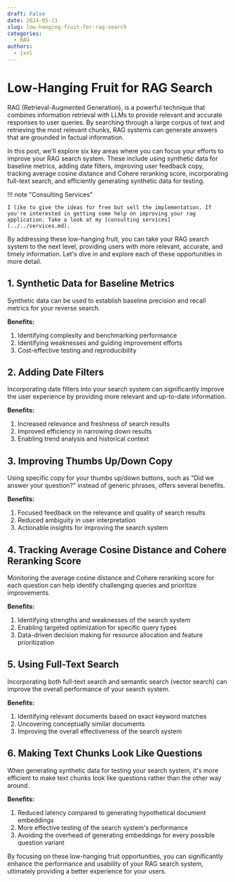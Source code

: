 ```yaml
---
draft: False
date: 2024-05-11
slug: low-hanging-fruit-for-rag-search
categories:
  - RAG
authors:
  - jxnl
---
```


# Low-Hanging Fruit for RAG Search

RAG (Retrieval-Augmented Generation), is a powerful technique that combines information retrieval with LLMs to provide relevant and accurate responses to user queries. By searching through a large corpus of text and retrieving the most relevant chunks, RAG systems can generate answers that are grounded in factual information.

In this post, we'll explore six key areas where you can focus your efforts to improve your RAG search system. These include using synthetic data for baseline metrics, adding date filters, improving user feedback copy, tracking average cosine distance and Cohere reranking score, incorporating full-text search, and efficiently generating synthetic data for testing.

<!-- more -->

!!! note "Consulting Services"

    I like to give the ideas for free but sell the implementation. If you're interested in getting some help on improving your rag application. Take a look at my [consulting services](../../services.md).

By addressing these low-hanging fruit, you can take your RAG search system to the next level, providing users with more relevant, accurate, and timely information. Let's dive in and explore each of these opportunities in more detail.

## 1. Synthetic Data for Baseline Metrics

Synthetic data can be used to establish baseline precision and recall metrics for your reverse search.

**Benefits:**

1. Identifying complexity and benchmarking performance
2. Identifying weaknesses and guiding improvement efforts
3. Cost-effective testing and reproducibility

## 2. Adding Date Filters

Incorporating date filters into your search system can significantly improve the user experience by providing more relevant and up-to-date information.

**Benefits:**

1. Increased relevance and freshness of search results
2. Improved efficiency in narrowing down results
3. Enabling trend analysis and historical context

## 3. Improving Thumbs Up/Down Copy

Using specific copy for your thumbs up/down buttons, such as "Did we answer your question?" instead of generic phrases, offers several benefits.

**Benefits:**

1. Focused feedback on the relevance and quality of search results
2. Reduced ambiguity in user interpretation
3. Actionable insights for improving the search system

## 4. Tracking Average Cosine Distance and Cohere Reranking Score

Monitoring the average cosine distance and Cohere reranking score for each question can help identify challenging queries and prioritize improvements.

**Benefits:**

1. Identifying strengths and weaknesses of the search system
2. Enabling targeted optimization for specific query types
3. Data-driven decision making for resource allocation and feature prioritization

## 5. Using Full-Text Search

Incorporating both full-text search and semantic search (vector search) can improve the overall performance of your search system.

**Benefits:**

1. Identifying relevant documents based on exact keyword matches
2. Uncovering conceptually similar documents
3. Improving the overall effectiveness of the search system

## 6. Making Text Chunks Look Like Questions

When generating synthetic data for testing your search system, it's more efficient to make text chunks look like questions rather than the other way around.

**Benefits:**

1. Reduced latency compared to generating hypothetical document embeddings
2. More effective testing of the search system's performance
3. Avoiding the overhead of generating embeddings for every possible question variant

By focusing on these low-hanging fruit opportunities, you can significantly enhance the performance and usability of your RAG search system, ultimately providing a better experience for your users.